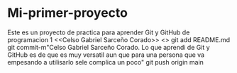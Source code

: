 # Mi-primer-proyecto
Este es un proyecto de practica para aprender Git y GitHub de programacion 1
<<Celso Gabriel Sarceño Corado>> <<Andres >>
git add README.md
git commit-m"Celso Gabriel Sarceño Corado. Lo que aprendi de Git y GitHub es de que es muy versatil aun que para una persona que va empesando a utilisarlo sele complica un poco"
git push origin main
